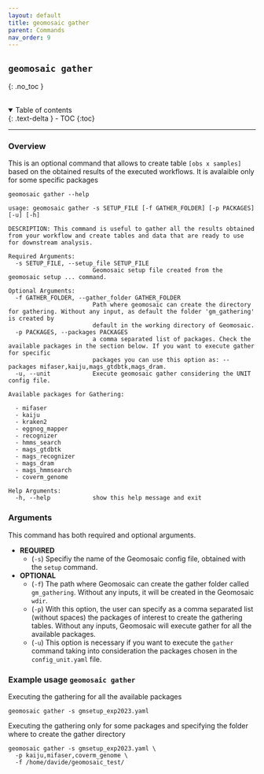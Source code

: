 ```yaml
---
layout: default
title: geomosaic gather
parent: Commands
nav_order: 9
---
```


## `geomosaic gather`
{: .no_toc }

<br>

<details open markdown="block">
  <summary>
    Table of contents
  </summary>
  {: .text-delta }
- TOC
{:toc}
</details>

-----

### Overview



This is an optional command that allows to create table `[obs x samples]` based on the obtained results of the executed workflows. It is avalaible only for some specific packages

```
geomosaic gather --help
```

```
usage: geomosaic gather -s SETUP_FILE [-f GATHER_FOLDER] [-p PACKAGES] [-u] [-h]

DESCRIPTION: This command is useful to gather all the results obtained from your workflow and create tables and data that are ready to use for downstream analysis.

Required Arguments:
  -s SETUP_FILE, --setup_file SETUP_FILE
                        Geomosaic setup file created from the geomosaic setup ... command.

Optional Arguments:
  -f GATHER_FOLDER, --gather_folder GATHER_FOLDER
                        Path where geomosaic can create the directory for gathering. Without any input, as default the folder 'gm_gathering' is created by
                        default in the working directory of Geomosaic.
  -p PACKAGES, --packages PACKAGES
                        a comma separated list of packages. Check the available packages in the section below. If you want to execute gather for specific
                        packages you can use this option as: --packages mifaser,kaiju,mags_gtdbtk,mags_dram.
  -u, --unit            Execute geomosaic gather considering the UNIT config file.

Available packages for Gathering:
  
  - mifaser
  - kaiju
  - kraken2
  - eggnog_mapper
  - recognizer
  - hmms_search
  - mags_gtdbtk
  - mags_recognizer
  - mags_dram
  - mags_hmmsearch
  - coverm_genome

Help Arguments:
  -h, --help            show this help message and exit

```

### Arguments

This command has both required and optional arguments.

- __REQUIRED__
    - (`-s`) Specifiy the name of the Geomosaic config file, obtained with the `setup` command.
- __OPTIONAL__
    - (`-f`) The path where Geomosaic can create the gather folder called `gm_gathering`. Without any inputs, it will be created in the Geomosaic `wdir`.
    - (`-p`) With this option, the user can specify as a comma separated list (without spaces) the packages of interest to create the gathering tables. Without any inputs, Geomosaic will execute gather for all the available packages.
    - (`-u`) This option is necessary if you want to execute the `gather` command taking into consideration the packages chosen in the `config_unit.yaml` file.


### Example usage `geomosaic gather`

Executing the gathering for all the available packages
```
geomosaic gather -s gmsetup_exp2023.yaml
```

Executing the gathering only for some packages and specifying the folder where to create the gather directory

```
geomosaic gather -s gmsetup_exp2023.yaml \
  -p kaiju,mifaser,coverm_genome \
  -f /home/davide/geomosaic_test/
```
